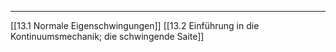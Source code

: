 ***

[[13.1 Normale Eigenschwingungen]]
[[13.2 Einführung in die Kontinuumsmechanik; die schwingende Saite]]
